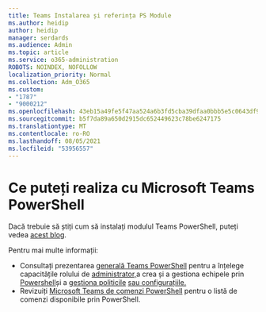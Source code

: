 ```yaml
---
title: Teams Instalarea și referința PS Module
ms.author: heidip
author: heidip
manager: serdards
ms.audience: Admin
ms.topic: article
ms.service: o365-administration
ROBOTS: NOINDEX, NOFOLLOW
localization_priority: Normal
ms.collection: Adm_O365
ms.custom:
- "1787"
- "9000212"
ms.openlocfilehash: 43eb15a49fe5f47aa524a6b3fd5cba39dfaa0bbb5e5c0643df90ae37b33dd1f4
ms.sourcegitcommit: b5f7da89a650d2915dc652449623c78be6247175
ms.translationtype: MT
ms.contentlocale: ro-RO
ms.lasthandoff: 08/05/2021
ms.locfileid: "53956557"
---
```

# <a name="what-you-can-accomplish-with-microsoft-teams-powershell-module"></a>Ce puteți realiza cu Microsoft Teams PowerShell

Dacă trebuie să știți cum să instalați modulul Teams PowerShell, puteți vedea [acest blog](https://blogs.technet.microsoft.com/skypehybridguy/2017/11/07/microsoft-teams-powershell-support/).

Pentru mai multe informații:

- Consultați prezentarea [generală Teams PowerShell](https://docs.microsoft.com/MicrosoftTeams/teams-powershell-overview) pentru a înțelege capacitățile rolului de [administrator,](https://docs.microsoft.com/MicrosoftTeams/using-admin-roles)a crea și a gestiona echipele prin [Powershell](https://docs.microsoft.com/MicrosoftTeams/teams-powershell-overview#creating-and-managing-teams-via-powershell)și a [gestiona politicile](https://docs.microsoft.com/MicrosoftTeams/teams-powershell-overview#managing-policies-via-powershell) [sau configurațiile.](https://docs.microsoft.com/MicrosoftTeams/teams-powershell-overview#managing-configurations-via-powershell) 
- Revizuiți [Microsoft Teams de comenzi PowerShell](https://docs.microsoft.com/powershell/module/teams/?view=teams-ps) pentru o listă de comenzi disponibile prin PowerShell. 
